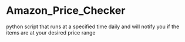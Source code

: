 # Amazon_Price_Checker
python script that runs at a specified time daily and will notify you if the items are at your desired price range
